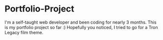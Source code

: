 # Portfolio-Project
I'm a self-taught web developer and been coding for nearly 3 months.
This is my portfolio project so far :) 
Hopefully you noticed, I tried to go for a Tron Legacy film theme. 
